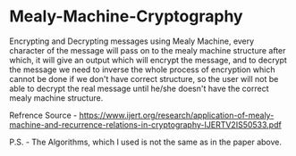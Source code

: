 # Mealy-Machine-Cryptography
Encrypting and Decrypting messages using Mealy Machine, every character of the message will pass on to the mealy machine structure after which, it will give an output which will encrypt the message, and to decrypt the message we need to inverse the whole process of encryption which cannot be done if we don't have correct structure, so the user will not be able to decrypt the real message until he/she doesn't have the correct mealy machine structure.

Refrence Source - https://www.ijert.org/research/application-of-mealy-machine-and-recurrence-relations-in-cryptography-IJERTV2IS50533.pdf

P.S. - The Algorithms, which I used is not the same as in the paper above.
